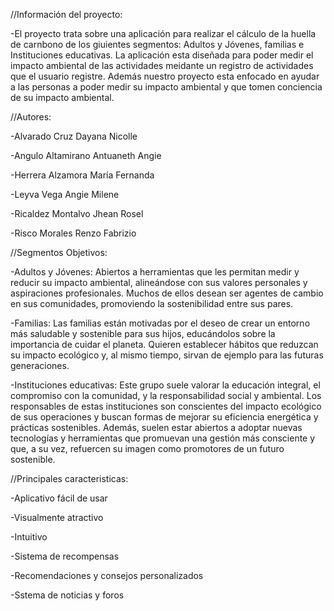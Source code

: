 //Información del proyecto: 

-El proyecto trata sobre una aplicación para realizar el cálculo de la huella de carnbono de los giuientes segmentos: Adultos y Jóvenes, familias e Instituciones educativas. La aplicación esta diseñada para poder medir el impacto ambiental de las actividades meidante un registro de actividades que el usuario registre. Además nuestro proyecto esta enfocado en ayudar a las personas a poder medir su impacto ambiental y que tomen conciencia de su impacto ambiental.


//Autores:

-Alvarado Cruz Dayana Nicolle

-Angulo Altamirano Antuaneth Angie

-Herrera Alzamora María Fernanda

-Leyva Vega Angie Milene

-Ricaldez Montalvo Jhean Rosel

-Risco Morales Renzo Fabrizio




//Segmentos Objetivos:

-Adultos y Jóvenes:  Abiertos a herramientas que les permitan medir y reducir su impacto ambiental, alineándose con sus valores personales y aspiraciones profesionales. Muchos de ellos desean ser agentes de cambio en sus comunidades, promoviendo la sostenibilidad entre sus pares.

-Familias: Las familias están motivadas por el deseo de crear un entorno más saludable y sostenible para sus hijos, educándolos sobre la importancia de cuidar el planeta. Quieren establecer hábitos que reduzcan su impacto ecológico y, al mismo tiempo, sirvan de ejemplo para las futuras generaciones.

-Instituciones educativas: Este grupo suele valorar la educación integral, el compromiso con la comunidad, y la responsabilidad social y ambiental. Los responsables de estas instituciones son conscientes del impacto ecológico de sus operaciones y buscan formas de mejorar su eficiencia energética y prácticas sostenibles. Además, suelen estar abiertos a adoptar nuevas tecnologías y herramientas que promuevan una gestión más consciente y que, a su vez, refuercen su imagen como promotores de un futuro sostenible.



//Principales caracteristicas:

-Aplicativo fácil de usar

-Visualmente atractivo

-Intuitivo

-Sistema de recompensas

-Recomendaciones y consejos personalizados

-Sstema de noticias y foros
